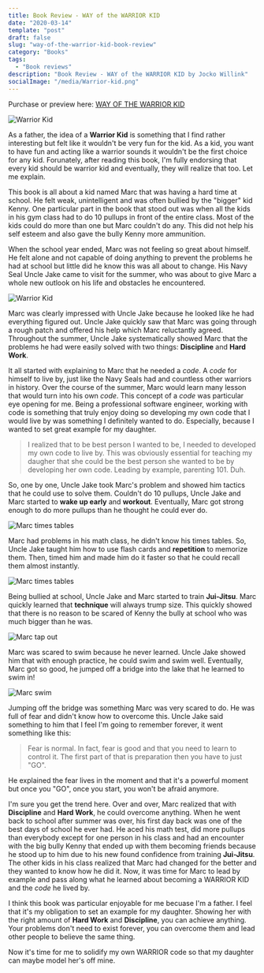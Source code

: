 ```yaml
---
title: Book Review - WAY of the WARRIOR KID
date: "2020-03-14"
template: "post"
draft: false
slug: "way-of-the-warrior-kid-book-review"
category: "Books"
tags:
  - "Book reviews"
description: "Book Review - WAY of the WARRIOR KID by Jocko Willink"
socialImage: "/media/Warrior-kid.png"
---
```


Purchase or preview here: [WAY OF THE WARRIOR KID](https://amzn.to/2TS4ig4)

![Warrior Kid](/media/Warrior-kid.png)

As a father, the idea of a **Warrior Kid** is something that I find rather interesting but felt like it wouldn't be very fun for the kid. As a kid, you want to have fun and acting like a warrior sounds it wouldn't be the first choice for any kid. Forunately, after reading this book, I'm fully endorsing that every kid should be warrior kid and eventually, they will realize that too. Let me explain. 

This book is all about a kid named Marc that was having a hard time at school. He felt weak, unintelligent and was often bullied by the "bigger" kid Kenny. One particular part in the book that stood out was when all the kids in his gym class had to do 10 pullups in front of the entire class. Most of the kids could do more than one but Marc couldn't do any. This did not help his self esteem and also gave the bully Kenny more ammunition. 

When the school year ended, Marc was not feeling so great about himself. He felt alone and not capable of doing anything to prevent the problems he had at school but little did he know this was all about to change. His Navy Seal Uncle Jake came to visit for the summer, who was about to give Marc a whole new outlook on his life and obstacles he encountered. 

![Warrior Kid](/media/Navy-seal-jake.png)

Marc was clearly impressed with Uncle Jake because he looked like he had everything figured out. Uncle Jake quickly saw that Marc was going through a rough patch and offered his help which Marc reluctantly agreed. Throughout the summer, Uncle Jake systematically showed Marc that the problems he had were easily solved with two things: **Discipline** and **Hard Work**. 

It all started with explaining to Marc that he needed a _code_. A _code_ for himself to live by, just like the Navy Seals had and countless other warriors in history. Over the course of the summer, Marc would learn many lesson that would turn into his own _code_. This concept of a _code_ was particular eye opening for me. Being a professional software engineer, working with code is something that truly enjoy doing so developing my own code that I would live by was something I definitely wanted to do. Especially, because I wanted to set great example for my daughter.

> I realized that to be best person I wanted to be, I needed to developed my own code to live by. This was obviously essential for teaching my daugher that she could be the best person she wanted to be by developing her own code. Leading by example, parenting 101. Duh.

So, one by one, Uncle Jake took Marc's problem and showed him tactics that he could use to solve them. Couldn't do 10 pullups, Uncle Jake and Marc started to **wake up early** and **workout**. Eventually, Marc got strong enough to do more pullups than he thought he could ever do.

![Marc times tables](/media/Marc-pullups.png)

Marc had problems in his math class, he didn't know his times tables. So, Uncle Jake taught him how to use flash cards and **repetition** to memorize them. Then, timed him and made him do it faster so that he could recall them almost instantly. 

![Marc times tables](/media/Marc-times-tables.png)

Being bullied at school, Uncle Jake and Marc started to train **Jui-Jitsu**. Marc quickly learned that **technique** will always trump size. This quickly showed that there is no reason to be scared of Kenny the bully at school who was much bigger than he was.

![Marc tap out](/media/Marc-tap-out.png)

Marc was scared to swim because he never learned. Uncle Jake showed him that with enough practice, he could swim and swim well. Eventually, Marc got so good, he jumped off a bridge into the lake that he learned to swim in!

![Marc swim](/media/Marc-swim-bridge.png)

Jumping off the bridge was something Marc was very scared to do. He was full of fear and didn't know how to overcome this. Uncle Jake said something to him that I feel I'm going to remember forever, it went something like this:

> Fear is normal. In fact, fear is good and that you need to learn to control it. The first part of that is preparation then you have to just "GO". 

He explained the fear lives in the moment and that it's a powerful moment but once you "GO", once you start, you won't be afraid anymore.

I'm sure you get the trend here. Over and over, Marc realized that with **Discipline** and **Hard Work**, he could overcome anything. When he went back to school after summer was over, his first day back was one of the best days of school he ever had. He aced his math test, did more pullups than everybody except for one person in his class and had an encounter with the big bully Kenny that ended up with them becoming friends because he stood up to him due to his new found confidence from training **Jui-Jitsu**. The other kids in his class realized that Marc had changed for the better and they wanted to know how he did it. Now, it was time for Marc to lead by example and pass along what he learned about becoming a WARRIOR KID and the _code_ he lived by.

I think this book was particular enjoyable for me becuase I'm a father. I feel that it's my obligation to set an example for my daughter. Showing her with the right amount of **Hard Work** and **Discipline**, you can achieve anything. Your problems don't need to exist forever, you can overcome them and lead other people to believe the same thing. 

Now it's time for me to solidify my own WARRIOR code so that my daughter can maybe model her's off mine.